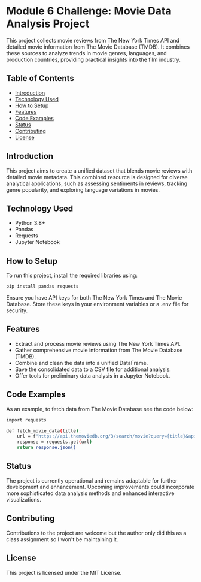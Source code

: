# Module 6 Challenge: Movie Data Analysis Project

This project collects movie reviews from The New York Times API and detailed movie information from The Movie Database (TMDB). It combines these sources to analyze trends in movie genres, languages, and production countries, providing practical insights into the film industry.

## Table of Contents

- [Introduction](#introduction)
- [Technology Used](#technologies)
- [How to Setup](#setup)
- [Features](#features)
- [Code Examples](#code-examples)
- [Status](#status)
- [Contributing](#contributing)
- [License](#license)

## Introduction

This project aims to create a unified dataset that blends movie reviews with detailed movie metadata. This combined resource is designed for diverse analytical applications, such as assessing sentiments in reviews, tracking genre popularity, and exploring language variations in movies.

## Technology Used

- Python 3.8+
- Pandas
- Requests
- Jupyter Notebook

## How to Setup

To run this project, install the required libraries using:

```bash
pip install pandas requests
```

Ensure you have API keys for both The New York Times and The Movie Database. Store these keys in your environment variables or a .env file for security.

## Features

- Extract and process movie reviews using The New York Times API.
- Gather comprehensive movie information from The Movie Database (TMDB).
- Combine and clean the data into a unified DataFrame.
- Save the consolidated data to a CSV file for additional analysis.
- Offer tools for preliminary data analysis in a Jupyter Notebook.

## Code Examples

As an example, to fetch data from The Movie Database see the code below:

```bash
import requests

def fetch_movie_data(title):
    url = f"https://api.themoviedb.org/3/search/movie?query={title}&api_key={tmdb_api_key}"
    response = requests.get(url)
    return response.json()
```

## Status

The project is currently operational and remains adaptable for further development and enhancement. Upcoming improvements could incorporate more sophisticated data analysis methods and enhanced interactive visualizations.

## Contributing

Contributions to the project are welcome but the author only did this as a class assignment so I won't be maintaining it. 

## License

This project is licensed under the MIT License.

